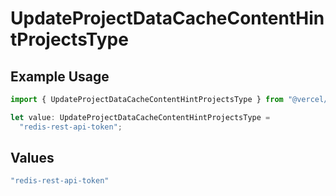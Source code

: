 # UpdateProjectDataCacheContentHintProjectsType

## Example Usage

```typescript
import { UpdateProjectDataCacheContentHintProjectsType } from "@vercel/sdk/models/operations/updateprojectdatacache.js";

let value: UpdateProjectDataCacheContentHintProjectsType =
  "redis-rest-api-token";
```

## Values

```typescript
"redis-rest-api-token"
```